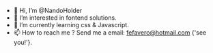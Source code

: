 - 👋 Hi, I’m @NandoHolder
- 👀 I’m interested in fontend solutions.
- 🌱 I’m currently learning css & Javascript.
- 📫 How to reach me ? Send me a email: fefavero@hotmail.com {'see you!'}.
<!---
NandoHolder/NandoHolder is a ✨ special ✨ repository because its `README.md` (this file) appears on your GitHub profile.
You can click the Preview link to take a look at your changes.
--->
